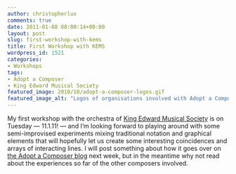 ```yaml
---
author: christopherlux
comments: true
date: 2011-01-08 08:00:14+00:00
layout: post
slug: first-workshop-with-kems
title: First Workshop with KEMS
wordpress_id: 1521
categories:
- Workshops
tags:
- Adopt a Composer
- King Edward Musical Society
featured_image: 2010/10/adopt-a-composer-logos.gif
featured_image_alt: "Logos of organisations involved with Adopt a Composer: Sound and Music, PRS for Music Foundation, Making Music and King Edward Musical Society."
---
```


My first workshop with the orchestra of [King Edward Musical Society](http://www.kems.org.uk/) is on Tuesday — 11.1.11! — and I’m looking forward to playing around with some semi-improvised experiments mixing traditional notation and graphical elements that will hopefully let us create some interesting coincidences and arrays of interacting lines. I will post something about how it goes over on [the Adopt a Composer blog](http://web.archive.org/web/20110223143816/http://www.adoptacomposer.org/) next week, but in the meantime why not read about the experiences so far of the other composers involved.
